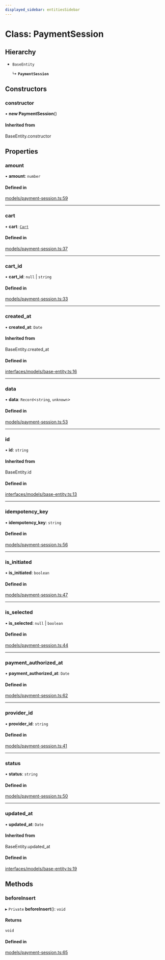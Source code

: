 ```yaml
---
displayed_sidebar: entitiesSidebar
---
```


# Class: PaymentSession

## Hierarchy

- `BaseEntity`

  ↳ **`PaymentSession`**

## Constructors

### constructor

• **new PaymentSession**()

#### Inherited from

BaseEntity.constructor

## Properties

### amount

• **amount**: `number`

#### Defined in

[models/payment-session.ts:59](https://github.com/medusajs/medusa/blob/418ff2a33/packages/medusa/src/models/payment-session.ts#L59)

___

### cart

• **cart**: [`Cart`](Cart.md)

#### Defined in

[models/payment-session.ts:37](https://github.com/medusajs/medusa/blob/418ff2a33/packages/medusa/src/models/payment-session.ts#L37)

___

### cart\_id

• **cart\_id**: ``null`` \| `string`

#### Defined in

[models/payment-session.ts:33](https://github.com/medusajs/medusa/blob/418ff2a33/packages/medusa/src/models/payment-session.ts#L33)

___

### created\_at

• **created\_at**: `Date`

#### Inherited from

BaseEntity.created\_at

#### Defined in

[interfaces/models/base-entity.ts:16](https://github.com/medusajs/medusa/blob/418ff2a33/packages/medusa/src/interfaces/models/base-entity.ts#L16)

___

### data

• **data**: `Record`<`string`, `unknown`\>

#### Defined in

[models/payment-session.ts:53](https://github.com/medusajs/medusa/blob/418ff2a33/packages/medusa/src/models/payment-session.ts#L53)

___

### id

• **id**: `string`

#### Inherited from

BaseEntity.id

#### Defined in

[interfaces/models/base-entity.ts:13](https://github.com/medusajs/medusa/blob/418ff2a33/packages/medusa/src/interfaces/models/base-entity.ts#L13)

___

### idempotency\_key

• **idempotency\_key**: `string`

#### Defined in

[models/payment-session.ts:56](https://github.com/medusajs/medusa/blob/418ff2a33/packages/medusa/src/models/payment-session.ts#L56)

___

### is\_initiated

• **is\_initiated**: `boolean`

#### Defined in

[models/payment-session.ts:47](https://github.com/medusajs/medusa/blob/418ff2a33/packages/medusa/src/models/payment-session.ts#L47)

___

### is\_selected

• **is\_selected**: ``null`` \| `boolean`

#### Defined in

[models/payment-session.ts:44](https://github.com/medusajs/medusa/blob/418ff2a33/packages/medusa/src/models/payment-session.ts#L44)

___

### payment\_authorized\_at

• **payment\_authorized\_at**: `Date`

#### Defined in

[models/payment-session.ts:62](https://github.com/medusajs/medusa/blob/418ff2a33/packages/medusa/src/models/payment-session.ts#L62)

___

### provider\_id

• **provider\_id**: `string`

#### Defined in

[models/payment-session.ts:41](https://github.com/medusajs/medusa/blob/418ff2a33/packages/medusa/src/models/payment-session.ts#L41)

___

### status

• **status**: `string`

#### Defined in

[models/payment-session.ts:50](https://github.com/medusajs/medusa/blob/418ff2a33/packages/medusa/src/models/payment-session.ts#L50)

___

### updated\_at

• **updated\_at**: `Date`

#### Inherited from

BaseEntity.updated\_at

#### Defined in

[interfaces/models/base-entity.ts:19](https://github.com/medusajs/medusa/blob/418ff2a33/packages/medusa/src/interfaces/models/base-entity.ts#L19)

## Methods

### beforeInsert

▸ `Private` **beforeInsert**(): `void`

#### Returns

`void`

#### Defined in

[models/payment-session.ts:65](https://github.com/medusajs/medusa/blob/418ff2a33/packages/medusa/src/models/payment-session.ts#L65)
